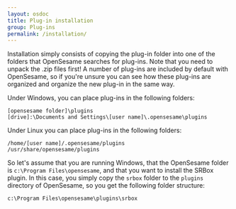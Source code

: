 ```yaml
---
layout: osdoc
title: Plug-in installation
group: Plug-ins
permalink: /installation/
---
```


Installation simply consists of copying the plug-in folder into one of the folders that OpenSesame searches for plug-ins. Note that you need to unpack the .zip files first! A number of plug-ins are included by default with OpenSesame, so if you're unsure you can see how these plug-ins are organized and organize the new plug-in in the same way.

Under Windows, you can place plug-ins in the following folders:

	[opensesame folder]\plugins
	[drive]:\Documents and Settings\[user name]\.opensesame\plugins

Under Linux you can place plug-ins in the following folders:

	/home/[user name]/.opensesame/plugins
	/usr/share/opensesame/plugins

So let's assume that you are running Windows, that the OpenSesame folder is `c:\Program Files\opensesame`, and that you want to install the SRBox plugin. In this case, you simply copy the `srbox` folder to the `plugins` directory of OpenSesame, so you get the following folder structure:

	c:\Program Files\opensesame\plugins\srbox